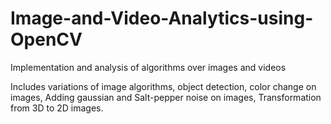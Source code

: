 # Image-and-Video-Analytics-using-OpenCV
Implementation and analysis of algorithms over images and videos

Includes variations of image algorithms, object detection, color change on images, Adding gaussian and Salt-pepper noise on images, Transformation from 3D to 2D images.
